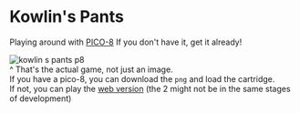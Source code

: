 # Kowlin's Pants
Playing around with [PICO-8](http://www.lexaloffle.com/pico-8.php)
If you don't have it, get it already!

![kowlin s pants p8](https://cloud.githubusercontent.com/assets/17536161/21682206/0c8070f2-d39f-11e6-9b96-8a9f302b4844.png)  
^ That's the actual game, not just an image.  
If you have a pico-8, you can download the `png` and load the cartridge.  
If not, you can play the [web version](https://chovin.github.io/Kowlins-Pants/) (the 2 might not be in the same stages of development)
